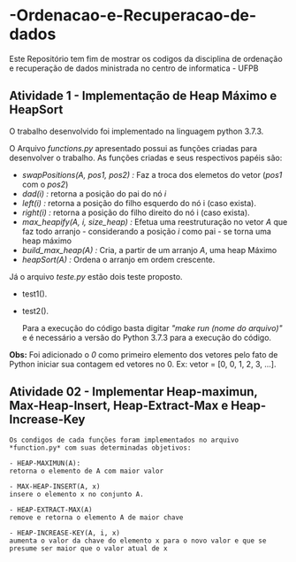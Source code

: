 # -Ordenacao-e-Recuperacao-de-dados
Este Repositório tem fim de mostrar os codigos da disciplina de ordenação e recuperação de dados ministrada no centro de informatica - UFPB

## Atividade 1 - Implementação de Heap Máximo e HeapSort
 O trabalho desenvolvido foi implementado na linguagem python 3.7.3.
 
 O Arquivo *functions.py* apresentado possui as funções criadas para desenvolver o trabalho. As funções criadas e seus respectivos papéis são:
 
 - *swapPositions(A, pos1, pos2) :* Faz a troca dos elemetos do vetor (*pos1* com o *pos2*)
 - *dad(i) :* retorna a posição do pai do nó *i*
 - *left(i) :* retorna a posição do filho esquerdo do nó i (caso exista).
 - *right(i) :* retorna a posição do filho direito do nó i (caso exista).
 - *max_heapify(A, i, size_heap) :* Efetua uma reestruturação no vetor *A* que faz todo arranjo - considerando a posição *i* como pai - se torna uma heap máximo
 - *build_max_heap(A) :* Cria, a partir de um arranjo *A*, uma heap Máximo
 - *heapSort(A) :*  Ordena o arranjo em ordem crescente.

 Já o arquivo *teste.py* estão dois teste proposto.

 - test1().
 - test2().

    Para a execução do código basta digitar *"make run (nome do arquivo)"* e é necessário a versão do Python 3.7.3 para a execução do código. 


**Obs:** Foi adicionado o *0* como primeiro elemento dos vetores pelo fato de Python iniciar sua contagem ed vetores no 0. Ex: vetor = [0, 0, 1, 2, 3, ...].

## Atividade 02 - Implementar Heap-maximun, Max-Heap-Insert, Heap-Extract-Max e Heap-Increase-Key

    Os condigos de cada funções foram implementados no arquivo *function.py* com suas determinadas objetivos:

    - HEAP-MAXIMUN(A):
	retorna o elemento de A com maior valor

    - MAX-HEAP-INSERT(A, x)
    insere o elemento x no conjunto A.
    
    - HEAP-EXTRACT-MAX(A)
	remove e retorna o elemento A de maior chave

    - HEAP-INCREASE-KEY(A, i, x) 
	aumenta o valor da chave do elemento x para o novo valor e que se presume ser maior que o valor atual de x
